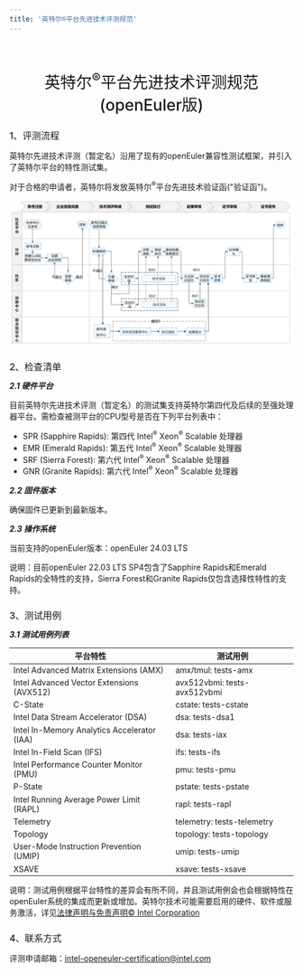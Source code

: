 ```yaml
---
title: '英特尔®平台先进技术评测规范'
---
```


# 英特尔<sup>®</sup>平台先进技术评测规范(openEuler版)

<div class = "markdown">

### 1、评测流程

英特尔先进技术评测（暂定名）沿用了现有的openEuler兼容性测试框架，并引入了英特尔平台的特性测试集。

对于合格的申请者，英特尔将发放英特尔<sup>®</sup>平台先进技术验证函("验证函")。

![测评流程](./openEuler-technology-evaluation-process.png)

### 2、检查清单

##### 2.1 硬件平台

目前英特尔先进技术评测（暂定名）的测试集支持英特尔第四代及后续的至强处理器平台。需检查被测平台的CPU型号是否在下列平台列表中：

- SPR (Sapphire Rapids): 第四代 Intel<sup>®</sup> Xeon<sup>®</sup> Scalable 处理器
- EMR (Emerald Rapids): 第五代 Intel<sup>®</sup> Xeon<sup>®</sup> Scalable 处理器
- SRF (Sierra Forest): 第六代 Intel<sup>®</sup> Xeon<sup>®</sup> Scalable 处理器
- GNR (Granite Rapids): 第六代 Intel<sup>®</sup> Xeon<sup>®</sup> Scalable 处理器

##### 2.2 固件版本

确保固件已更新到最新版本。

##### 2.3 操作系统

当前支持的openEuler版本：openEuler 24.03 LTS

说明：目前openEuler 22.03 LTS SP4包含了Sapphire Rapids和Emerald Rapids的全特性的支持，Sierra Forest和Granite Rapids仅包含选择性特性的支持。

### 3、测试用例

##### 3.1 测试用例列表

| 平台特性                                    | 测试用例                     |
| ------------------------------------------- | ---------------------------- |
| Intel Advanced Matrix Extensions (AMX)      | amx/tmul: tests-amx          |
| Intel Advanced Vector Extensions (AVX512)   | avx512vbmi: tests-avx512vbmi |
| C-State                                     | cstate: tests-cstate         |
| Intel Data Stream Accelerator (DSA)         | dsa: tests-dsa1              |
| Intel In-Memory Analytics Accelerator (IAA) | dsa: tests-iax               |
| Intel In-Field Scan (IFS)                   | ifs: tests-ifs               |
| Intel Performance Counter Monitor (PMU)     | pmu: tests-pmu               |
| P-State                                     | pstate: tests-pstate         |
| Intel Running Average Power Limit (RAPL)    | rapl: tests-rapl             |
| Telemetry                                   | telemetry: tests-telemetry   |
| Topology                                    | topology: tests-topology     |
| User-Mode Instruction Prevention (UMIP)     | umip: tests-umip             |
| XSAVE                                       | xsave: tests-xsave           |

说明：测试用例根据平台特性的差异会有所不同，并且测试用例会也会根据特性在openEuler系统的集成而更新或增加。英特尔技术可能需要启用的硬件、软件或服务激活，详见[法律声明与免责声明© Intel Corporation](https://edc.intel.com/content/www/us/en/products/performance/benchmarks/overview/) 
### 4、联系方式

评测申请邮箱：[intel-openeuler-certification@intel.com](mailto:intel-openeuler-certification@intel.com)

</div>

<style scoped lang="scss">
h1 {
    @include display3;
    text-align: center;
    font-weight:500;
    margin-top:64px;
    @media (max-width: 600px) {
        margin-top:32px;
    }
}
.markdown {
    h3 {
        font-weight: 500;
        margin-bottom:12px;
    }
    h5 {
        margin-top:8px;
        margin-bottom:8px;
    }
}
</style>